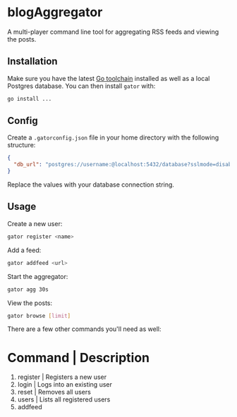 # blogAggregator


A multi-player command line tool for aggregating RSS feeds and viewing the posts.

## Installation

Make sure you have the latest [Go toolchain](https://golang.org/dl/) installed as well as a local Postgres database. You can then install `gator` with:

```bash
go install ...
```

## Config

Create a `.gatorconfig.json` file in your home directory with the following structure:

```json
{
  "db_url": "postgres://username:@localhost:5432/database?sslmode=disable"
}
```

Replace the values with your database connection string.

## Usage

Create a new user:

```bash
gator register <name>
```

Add a feed:

```bash
gator addfeed <url>
```

Start the aggregator:

```bash
gator agg 30s
```

View the posts:

```bash
gator browse [limit]
```

There are a few other commands you'll need as well:
# Command | Description
1. register <username> | Registers a new user
2. login <username> | Logs into an existing user
3. reset | Removes all users
4. users | Lists all registered users
5. addfeed <title> <url> | Adds a new RSS feed
6. feeds | Lists all feeds and who added them
7. follow <feed_url> | Follow a feed
8. unfollow <feed_url> | Unfollow a feed
9. following | Lists feeds followed by the current user
10. agg <duration> | Aggregates new posts from feeds (e.g. 1m, 1h)
11. browse [limit] | Displays posts from followed feeds(limit is 10 at a time)


## Limitations 
Gator expects valid RSS/XML feeds. Some feeds may be malformed or use non-standard formats and may not work properly.

Use direct RSS URLs, not general blog URLs, for the best results.

Aggregation fetches are limited to feeds that return XML content via HTTP.


